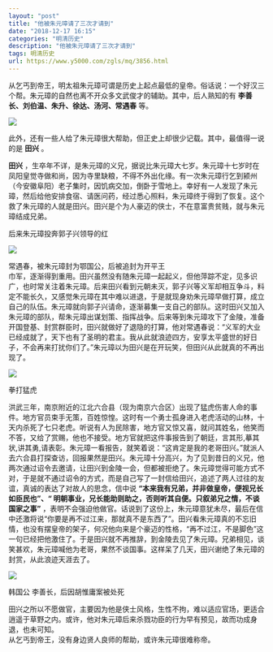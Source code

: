 ```yaml
---
layout: "post"
title: "他被朱元璋请了三次才请到"
date: "2018-12-17 16:15"
categories: "明清历史"
description: "他被朱元璋请了三次才请到"
tags: 明清历史
url: https://www.y5000.com/zgls/mq/3856.html
---
```






从乞丐到帝王，明太祖朱元璋可谓是历史上起点最低的皇帝。俗话说：一个好汉三个帮。朱元璋的自然也离不开众多文武俊才的辅助。其中，后人熟知的有
**李善长、刘伯温、朱升、徐达、汤河、常遇春** 等。

![](https://img.y5000.com/uploads/allimg/161025/1A0005R2-0.jpg)

此外，还有一些人给了朱元璋很大帮助，但正史上却很少记载。其中，最值得一说的是 **田兴** 。

**田兴**
，生卒年不详，是朱元璋的义兄，据说比朱元璋大七岁。朱元璋十七岁时在凤阳皇觉寺做和尚，因为寺里缺粮，不得不外出化缘。有一次朱元璋行乞到颍州（今安徽阜阳）老子集时，因饥病交加，倒卧于雪地上。幸好有一人发现了朱元璋，然后给他安排食宿、请医问药，经过悉心照料，朱元璋终于得到了恢复。这个救了朱元璋的人就是田兴。田兴是个为人豪迈的侠士，不在意富贵贫贱，就与朱元璋结成兄弟。

后来朱元璋投奔郭子兴领导的红

![](https://img.y5000.com/uploads/allimg/161025/1A0004400-1.jpg)

常遇春，被朱元璋封为鄂国公，后被追封为开平王  
巾军，逐渐得到重用。田兴虽然没有随朱元璋一起起义，但他萍踪不定，见多识广，也时常关注着朱元璋。后来田兴看到元朝未灭，郭子兴等义军却相互争斗，料定不能长久，又感觉朱元璋在其中难以进退，于是就现身劝朱元璋早做打算，成立自己的队伍。朱元璋就向郭子兴请命，逐渐募集一支自己的部队。这时田兴又加入朱元璋的部队，帮朱元璋出谋划策、指挥战争。后来等到朱元璋攻下了金陵，准备开国登基、封赏群臣时，田兴就做好了退隐的打算，他对常遇春说：“义军的大业已经成就了，天下也有了圣明的君主。我从此就浪迹四方，安享太平盛世的好日子，不会再来打扰你们了。”朱元璋以为田兴是在开玩笑，但田兴从此就真的不再出现了。

![](https://img.y5000.com/uploads/allimg/161025/1A0004c2-2.jpg)

拳打猛虎

洪武三年，南京附近的江北六合县（现为南京六合区）出现了猛虎伤害人命的事件。地方官员束手无策，百姓惊惶。这时有一个勇士孤身进入老虎活动的山林，十天内杀死了七只老虎。听说有人为民除害，地方官又惊又喜，就问其姓名，他笑而不答，又给了赏赐，他也不接受。地方官就把这件事报告到了朝廷，言其形,摹其状,讲其勇,请表彰。朱元璋一看报告，就笑着说：“这肯定是我的老哥田兴。”就派人去六合县打探查访，回报果然是田兴。朱元璋十分高兴，为了见到昔日的义兄，他两次通过诏令去邀请，让田兴到金陵一会，但都被拒绝了。朱元璋觉得可能方式不对，于是就不通过诏令的方式，而是自己写了一封信给田兴，追述了两人过往的友谊，真诚的表达了对故人的思念，信中说
**“本来我有兄弟，并非做皇帝，便视兄长如臣民也”、“ 明朝事业，兄长能助则助之，否则听其自便。只叙弟兄之情，不谈国家之事”**
，表明不会强迫他做官。话说到了这份上，朱元璋意犹未尽，最后在信中还激将说“你要是再不过江来，那就真不是东西了”。田兴看朱元璋真的不忘旧情，也没有摆皇帝的架子，何况他向来是个豪迈的性格，“再不过江，不是脚色”这一句已经把他激住了。于是田兴就不再推辞，到金陵去见了朱元璋。兄弟相见，谈笑甚欢，朱元璋喊他为老哥，果然不谈国事。这样呆了几天，田兴谢绝了朱元璋的封赏，从此浪迹天涯去了。

![](https://img.y5000.com/uploads/allimg/161025/1A000N25-3.jpg)

韩国公 李善长，后因胡惟庸案被处死

田兴之所以不愿做官，主要因为他是侠士风格，生性不拘，难以适应官场，更适合逍遥于草野之内。或许，他对朱元璋后来杀戮功臣的行为早有预见，故而功成身退，也未可知。  
从乞丐到帝王，没有身边贤人良师的帮助，或许朱元璋很难称帝。

